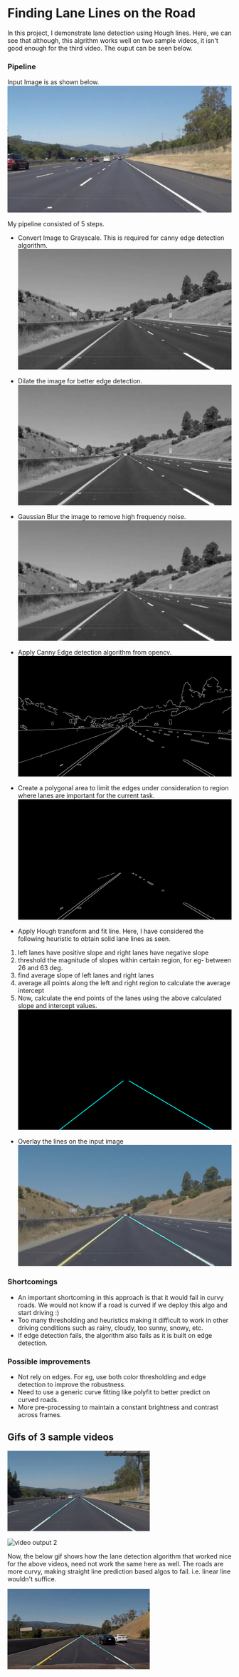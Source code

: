 # **Finding Lane Lines on the Road** 
In this project, I demonstrate lane detection using Hough lines. Here, we can see that although, this algrithm works well on two sample videos, it isn't good enough for the third video. The ouput can be seen below.

### Pipeline

Input Image is as shown below.
![input image](output_images/input_img.png)

My pipeline consisted of 5 steps.

- Convert Image to Grayscale. This is required for canny edge detection algorithm.
![Grayscale Image](output_images/grayscale.png)

- Dilate the image for better edge detection.
![Dilated grayscale](output_images/gray_dilated.png)

- Gaussian Blur the image to remove high frequency noise.
![Filtered_image](output_images/gray_blurred.png)

- Apply Canny Edge detection algorithm from opencv.
![Edges](output_images/edges.png)

- Create a polygonal area to limit the edges under consideration to region where lanes are important for the current task.
![Edges in polygon region](output_images/edges_roi.png)

- Apply Hough transform and fit line. Here, I have considered the following heuristic to obtain solid lane lines as seen.
1. left lanes have positive slope and right lanes have negative slope
2. threshold the magnitude of slopes within certain region, for eg- between 26 and 63 deg.
3. find average slope of left lanes and right lanes
4. average all points along the left and right region to calculate the average intercept
5. Now, calculate the end points of the lanes using the above calculated slope and intercept values.
![Hough lines](output_images/hough_lines.png)

- Overlay the lines on the input image
![output image](output_images/output_image.png)

### Shortcomings

- An important shortcoming in this approach is that it would fail in curvy roads. We would not know if a road is curved if we deploy this algo and start driving :)
- Too many thresholding and heuristics making it difficult to work in other driving conditions such as rainy, cloudy, too sunny, snowy, etc.
- If edge detection fails, the algorithm also fails as it is built on edge detection. 


### Possible improvements

- Not rely on edges. For eg, use both color thresholding and edge detection to improve the robustness.
- Need to use a generic curve fitting like polyfit to better predict on curved roads.
- More pre-processing to maintain a constant brightness and contrast across frames. 

## Gifs of 3 sample videos

![video output 1](output_images/solid_white_enhanced.gif)

![video output 2](output_images/solid_yellow_enhanced.gif)

Now, the below gif shows how the lane detection algorithm that worked nice for the above videos, need not work the same here as well. The roads are more curvy, making straight line prediction based algos to fail. i.e. linear line wouldn't suffice.

![video output 3](output_images/challenge.gif)
